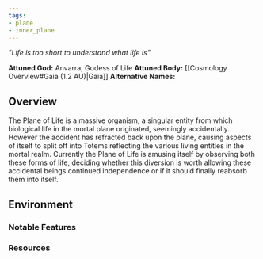```yaml
---
tags:
- plane
- inner_plane
---
```

*"Life is too short to understand what life is"*

**Attuned God:** Anvarra, Godess of Life
**Attuned Body:** [[Cosmology Overview#Gaia (1.2 AU)|Gaia]]
**Alternative Names:** 
## Overview
The Plane of Life is a massive organism, a singular entity from which biological life in the mortal plane originated, seemingly accidentally. However the accident has refracted back upon the plane, causing aspects of itself to split off into Totems reflecting the various living entities in the mortal realm. Currently the Plane of Life is amusing itself by observing both these forms of life, deciding whether this diversion is worth allowing these accidental beings continued independence or if it should finally reabsorb them into itself.
## Environment
### Notable Features
### Resources

